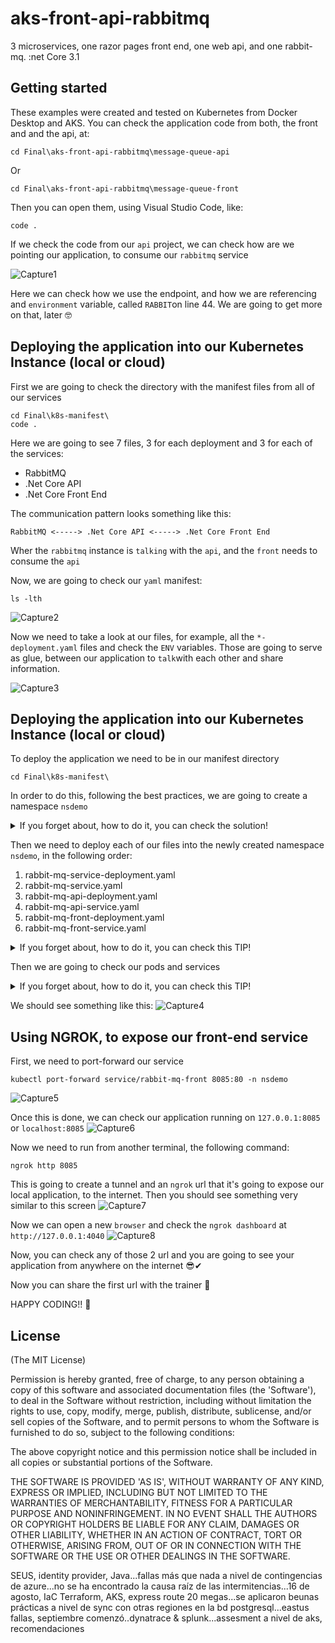 # aks-front-api-rabbitmq
3 microservices, one razor pages front end, one web api, and one rabbit-mq. :net Core 3.1


## Getting started

These examples were created and tested on Kubernetes from Docker Desktop and AKS.
You can check the application code from both, the front and and the api, at:

```
cd Final\aks-front-api-rabbitmq\message-queue-api
```
Or

```
cd Final\aks-front-api-rabbitmq\message-queue-front
```

Then you can open them, using Visual Studio Code, like:
```
code .
```

If we check the code from our `api` project, we can check how are we pointing our application, to consume our `rabbitmq` service

![Capture1](images/Capture1.JPG)

Here we can check how we use the endpoint, and how we are referencing and `environment` variable, called `RABBIT`on line 44. We are going to get more on that, later 🤓

## Deploying the application into our Kubernetes Instance (local or cloud)

First we are going to check the directory with the manifest files from all of our services

```
cd Final\k8s-manifest\
code .
```
Here we are going to see 7 files, 3 for each deployment and 3 for each of the services:

* RabbitMQ
* .Net Core API
* .Net Core Front End

The communication pattern looks something like this:

`RabbitMQ <-----> .Net Core API <-----> .Net Core Front End`

Wher the `rabbitmq` instance is `talking` with the `api`, and the `front` needs to consume the `api`

Now, we are going to check our `yaml` manifest:

```
ls -lth
```

![Capture2](images/Capture2.JPG)

Now we need to take a look at our files, for example, all the `*-deployment.yaml` files and check the `ENV` variables. Those are going to serve as glue, between our application to `talk`with each other and share information.

![Capture3](images/Capture3.JPG)

## Deploying the application into our Kubernetes Instance (local or cloud)

To deploy the application we need to be in our manifest directory
```
cd Final\k8s-manifest\
```
In order to do this, following the best practices, we are going to create a namespace `nsdemo`
<details>
  <summary>If you forget about, how to do it, you can check the solution!</summary>
  
  ```
kubectl create ns nsdemo
```
</details>

Then we need to deploy each of our files into the newly created namespace `nsdemo`, in the following order:
1. rabbit-mq-service-deployment.yaml
2. rabbit-mq-service.yaml
3. rabbit-mq-api-deployment.yaml
4. rabbit-mq-api-service.yaml
5. rabbit-mq-front-deployment.yaml
6. rabbit-mq-front-service.yaml

<details>
  <summary>If you forget about, how to do it, you can check this TIP!</summary>
  
  ```
kubectl apply -f manifest.yaml -n nsdemo
```
</details>

Then we are going to check our pods and services

<details>
  <summary>If you forget about, how to do it, you can check this TIP!</summary>
  
  ```
kubectl get pods -n nsdemo
kubectl get svc -n nsdemo
```
</details>

We should see something like this:
![Capture4](images/Capture4.JPG)

## Using NGROK, to expose our front-end service

First, we need to port-forward our service
```
kubectl port-forward service/rabbit-mq-front 8085:80 -n nsdemo
```
![Capture5](images/Capture5.JPG)

Once this is done, we can check our application running on `127.0.0.1:8085` or `localhost:8085`
![Capture6](images/Capture6.JPG)

Now we need to run from another terminal, the following command:
```
ngrok http 8085
```
This is going to create a tunnel and an `ngrok` url that it's going to expose our local application, to the internet.
Then you should see something very similar to this screen
![Capture7](images/Capture7.JPG)

Now we can open a new `browser` and check the `ngrok dashboard` at `http://127.0.0.1:4040`
![Capture8](images/Capture8.JPG)

Now, you can check any of those 2 url and you are going to see your application from anywhere on the internet 😎✔

Now you can share the first url with the trainer 🤖

HAPPY CODING!! 👾 



## License

(The MIT License)

Permission is hereby granted, free of charge, to any person obtaining a copy of this software and associated documentation files (the 'Software'), to deal in the Software without restriction, including without limitation the rights to use, copy, modify, merge, publish, distribute, sublicense, and/or sell copies of the Software, and to permit persons to whom the Software is furnished to do so, subject to the following conditions:

The above copyright notice and this permission notice shall be included in all copies or substantial portions of the Software.

THE SOFTWARE IS PROVIDED 'AS IS', WITHOUT WARRANTY OF ANY KIND, EXPRESS OR IMPLIED, INCLUDING BUT NOT LIMITED TO THE WARRANTIES OF MERCHANTABILITY, FITNESS FOR A PARTICULAR PURPOSE AND NONINFRINGEMENT. IN NO EVENT SHALL THE AUTHORS OR COPYRIGHT HOLDERS BE LIABLE FOR ANY CLAIM, DAMAGES OR OTHER LIABILITY, WHETHER IN AN ACTION OF CONTRACT, TORT OR OTHERWISE, ARISING FROM, OUT OF OR IN CONNECTION WITH THE SOFTWARE OR THE USE OR OTHER DEALINGS IN THE SOFTWARE.

SEUS, identity provider, Java...fallas más que nada a nivel de contingencias de azure...no se ha encontrado la causa raíz de las intermitencias...16 de agosto, IaC Terraform, AKS, express route 20 megas...se aplicaron beunas prácticas a nivel de sync con otras regiones en la bd postgresql...eastus fallas, septiembre comenzó..dynatrace & splunk...assesment a nivel de aks, recomendaciones